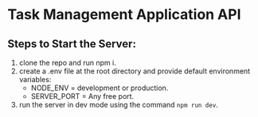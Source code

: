 # Task Management Application API

## Steps to Start the Server:

1. clone the repo and run npm i.
2. create a .env file at the root directory and provide default environment variables:
   - NODE_ENV = development or production.
   - SERVER_PORT = Any free port.
3. run the server in dev mode using the command `npm run dev`.
